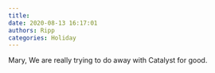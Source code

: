 ```yaml
---
title: 
date: 2020-08-13 16:17:01
authors: Ripp
categories: Holiday
---
```


 Mary,
We are really trying to do away with Catalyst for good.